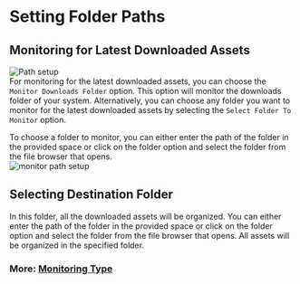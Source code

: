 # Setting Folder Paths

## Monitoring for Latest Downloaded Assets
![Path setup](https://github.com/Gauravpatil-8/Real-Time-Asset-Organiser/blob/main/Resource/foldersetup.png)<br>
For monitoring for the latest downloaded assets, you can choose the `Monitor Downloads Folder` option. This option will monitor the downloads folder of your system. Alternatively, you can choose any folder you want to monitor for the latest downloaded assets by selecting the `Select Folder To Monitor` option.

To choose a folder to monitor, you can either enter the path of the folder in the provided space or click on the folder option and select the folder from the file browser that opens.
<br>![monitor path setup](https://github.com/Gauravpatil-8/Real-Time-Asset-Organiser/blob/main/Resource/selectfoldertomonitor.png)<br>
## Selecting Destination Folder

In this folder, all the downloaded assets will be organized. You can either enter the path of the folder in the provided space or click on the folder option and select the folder from the file browser that opens. All assets will be organized in the specified folder.

### More: [Monitoring Type](https://github.com/Gauravpatil-8/Real-Time-Asset-Organiser/edit/main/Documentation/Monitoring-types.md)

